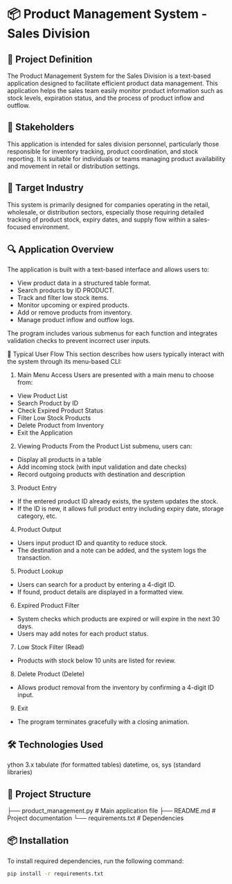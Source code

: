 # 📦 Product Management System - Sales Division


## 🧾 Project Definition
The Product Management System for the Sales Division is a text-based application designed to facilitate efficient product data management. This application helps the sales team easily monitor product information such as stock levels, expiration status, and the process of product inflow and outflow.

## 👥 Stakeholders
This application is intended for sales division personnel, particularly those responsible for inventory tracking, product coordination, and stock reporting. It is suitable for individuals or teams managing product availability and movement in retail or distribution settings.

## 🏢 Target Industry
This system is primarily designed for companies operating in the retail, wholesale, or distribution sectors, especially those requiring detailed tracking of product stock, expiry dates, and supply flow within a sales-focused environment.

## 🔍 Application Overview
The application is built with a text-based interface and allows users to:

- View product data in a structured table format.
- Search products by ID PRODUCT.
- Track and filter low stock items.
- Monitor upcoming or expired products.
- Add or remove products from inventory.
- Manage product inflow and outflow logs.

The program includes various submenus for each function and integrates validation checks to prevent incorrect user inputs.

🔄 Typical User Flow
This section describes how users typically interact with the system through its menu-based CLI:

1. Main Menu Access
Users are presented with a main menu to choose from:
- View Product List
- Search Product by ID
- Check Expired Product Status
- Filter Low Stock Products
- Delete Product from Inventory
- Exit the Application
2. Viewing Products
From the Product List submenu, users can:
- Display all products in a table
- Add incoming stock (with input validation and date checks)
- Record outgoing products with destination and description
3. Product Entry 
- If the entered product ID already exists, the system updates the stock.
- If the ID is new, it allows full product entry including expiry date, storage category, etc.
4. Product Output 
- Users input product ID and quantity to reduce stock.
- The destination and a note can be added, and the system logs the transaction.
5. Product Lookup 
- Users can search for a product by entering a 4-digit ID.
- If found, product details are displayed in a formatted view.
6. Expired Product Filter
- System checks which products are expired or will expire in the next 30 days.
- Users may add notes for each product status.
7. Low Stock Filter (Read)
- Products with stock below 10 units are listed for review.
8. Delete Product (Delete)
- Allows product removal from the inventory by confirming a 4-digit ID input.
9. Exit
- The program terminates gracefully with a closing animation.

## 🛠️ Technologies Used

ython 3.x
tabulate (for formatted tables)
datetime, os, sys (standard libraries)


## 📂 Project Structure

├── product_management.py      # Main application file
├── README.md                  # Project documentation
└── requirements.txt           # Dependencies

## 📦 Installation

To install required dependencies, run the following command:

```bash
pip install -r requirements.txt





